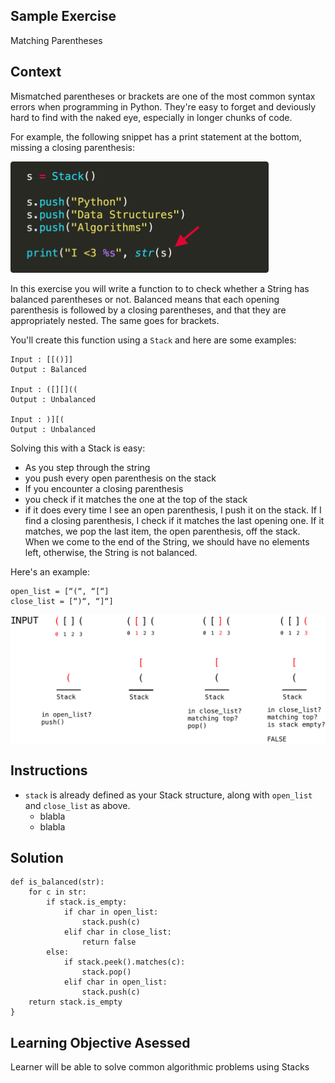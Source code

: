 ## Sample Exercise
Matching Parentheses

## Context
Mismatched parentheses or brackets are one of the most common syntax errors when programming in Python. They're easy to forget and deviously hard to find with the naked eye, especially in longer chunks of code. 

For example, the following snippet has a print statement at the bottom, missing a closing parenthesis:

![Code snippet](img/missingParenthesis.png)

In this exercise you will write a function to to check whether a String has balanced parentheses or not. Balanced means that each opening parenthesis is followed by a closing parentheses, and that they are appropriately nested. The same goes for brackets. 

You'll create this function using a `Stack` and here are some examples:

```
Input : [[()]]
Output : Balanced

Input : ([][]((
Output : Unbalanced

Input : )][(
Output : Unbalanced
```
Solving this with a Stack is easy:
* As you step through the string
* you push every open parenthesis on the stack
* If you encounter a closing parenthesis
* you check if it matches the one at the top of the stack
* if it does
every time I see an open parenthesis, I push it on the stack. If I find a closing parenthesis, I check if it matches the last opening one. If it matches, we pop the last item, the open parenthesis, off the stack. When we come to the end of the String, we should have no elements left, otherwise, the String is not balanced.

Here's an example:

```
open_list = [“(“, “[“]
close_list = [“)“, “]“]
```

![Code snippet](img/exampleStringStack.png)


## Instructions

* `stack`  is already defined as your Stack structure, along with  `open_list`  and  `close_list` as above.
    * blabla
    * blabla
    


## Solution
```
def is_balanced(str):
    for c in str:
        if stack.is_empty:        
            if char in open_list:
                stack.push(c)
            elif char in close_list:
                return false
        else:
            if stack.peek().matches(c):
                stack.pop()
            elif char in open_list:
                stack.push(c)
    return stack.is_empty
}
```

## Learning Objective Asessed
Learner will be able to solve common algorithmic problems using Stacks
